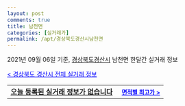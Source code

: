 ```yaml
---
layout: post
comments: true
title: 남천면
categories: [실거래가]
permalink: /apt/경상북도경산시남천면
---
```


2021년 09월 06일 기준, <a href="/apt/경상북도경산시">경상북도경산시</a> 남천면 한달간 실거래 정보

<a style="color: blue;" href="/apt/경상북도경산시">< 경상북도 경산시 전체 실거래 정보</a>
<!---- start ---->
<table>
  <tr>
    <td colspan="4" style="font-weight: bold;"><a href="/apt/경상북도경산시남천면{name_without_space}">오늘 등록된 실거래 정보가 없습니다</a> &nbsp;&nbsp;&nbsp; <a style="color: blue; font-size: smaller;" href="/apt/경상북도경산시남천면{name_without_space}">면적별 최고가 ></a></td>
  </tr>
    
</table>
<!---- end ---->
    